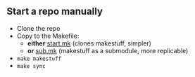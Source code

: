 
Start a repo manually
---------------------

* Clone the repo
* Copy to the Makefile:
	* __either__ [start.mk](https://github.com/dushoff/gitroot/blob/master/start.mk) (clones makestuff, simpler)
	* __or__ [sub.mk](https://github.com/dushoff/gitroot/blob/master/sub.mk)  (makestuff as a submodule, more replicable) 
* `make makestuff`
* `make sync`
